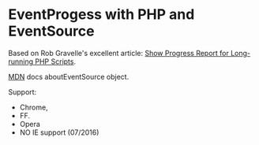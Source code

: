 # EventProgess with PHP and EventSource

Based on Rob Gravelle's excellent article: [Show Progress Report for Long-running PHP Scripts](http://www.htmlgoodies.com/beyond/php/show-progress-report-for-long-running-php-scripts.html).

[MDN](https://developer.mozilla.org/en/docs/Web/API/EventSource) docs aboutEventSource object. 

Support: 

* Chrome, 
* FF.
* Opera
* NO IE support (07/2016)

